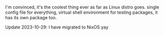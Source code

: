 I'm convinced, it's the coolest thing ever as far as Linux distro goes. single config file for everything, virtual shell environment for testing packages, it has its own package too.

Update 2023-10-29: I have migrated to NixOS yay
